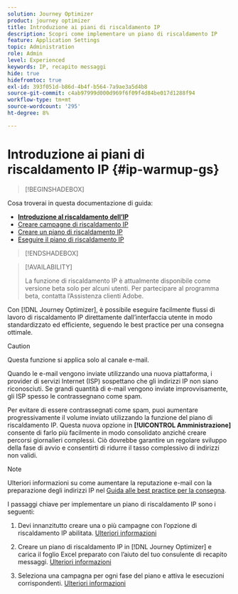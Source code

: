 ```yaml
---
solution: Journey Optimizer
product: journey optimizer
title: Introduzione ai piani di riscaldamento IP
description: Scopri come implementare un piano di riscaldamento IP
feature: Application Settings
topic: Administration
role: Admin
level: Experienced
keywords: IP, recapito messaggi
hide: true
hidefromtoc: true
exl-id: 393f051d-b86d-4b4f-b564-7a9ae3a5d4b8
source-git-commit: c4ab97999d000d969f6f09f4d84be017d1288f94
workflow-type: tm+mt
source-wordcount: '295'
ht-degree: 8%

---
```


# Introduzione ai piani di riscaldamento IP {#ip-warmup-gs}

<!--
>[!CONTEXTUALHELP]
>id="ajo_admin_ip_warmup_plan"
>title="Define your IP warmup plan"
>abstract="You can perform IP warmup workflows directly from the Journey Optimizer interface in a standardized and efficient way that follows the best practices for optimal deliverability."
-->

>[!BEGINSHADEBOX]

Cosa troverai in questa documentazione di guida:

* **[Introduzione al riscaldamento dell’IP](ip-warmup-gs.md)**
* [Creare campagne di riscaldamento IP](ip-warmup-campaign.md)
* [Creare un piano di riscaldamento IP](ip-warmup-plan.md)
* [Eseguire il piano di riscaldamento IP](ip-warmup-execution.md)

>[!ENDSHADEBOX]

>[!AVAILABILITY]
>
>La funzione di riscaldamento IP è attualmente disponibile come versione beta solo per alcuni utenti. Per partecipare al programma beta, contatta l’Assistenza clienti Adobe.

Con [!DNL Journey Optimizer], è possibile eseguire facilmente flussi di lavoro di riscaldamento IP direttamente dall’interfaccia utente in modo standardizzato ed efficiente, seguendo le best practice per una consegna ottimale.

>[!CAUTION]
>
>Questa funzione si applica solo al canale e-mail.

Quando le e-mail vengono inviate utilizzando una nuova piattaforma, i provider di servizi Internet (ISP) sospettano che gli indirizzi IP non siano riconosciuti. Se grandi quantità di e-mail vengono inviate improvvisamente, gli ISP spesso le contrassegnano come spam.

Per evitare di essere contrassegnati come spam, puoi aumentare progressivamente il volume inviato utilizzando la funzione del piano di riscaldamento IP. Questa nuova opzione in **[!UICONTROL Amministrazione]** consente di farlo più facilmente in modo consolidato anziché creare percorsi giornalieri complessi. Ciò dovrebbe garantire un regolare sviluppo della fase di avvio e consentirti di ridurre il tasso complessivo di indirizzi non validi.

>[!NOTE]
>
>Ulteriori informazioni su come aumentare la reputazione e-mail con la preparazione degli indirizzi IP nel [Guida alle best practice per la consegna](https://experienceleague.adobe.com/docs/deliverability-learn/deliverability-best-practice-guide/additional-resources/generic-resources/increase-reputation-with-ip-warming.html).

<!--
Benefits

* Standardization on Campaign which will be easy for practitioners too > why?

* No more pain of creating queries, audiences and testing those as system will create the audiences. 

* Ease of excluding domains and changing the plan with help of simple toggles to exclude OR by editing numbers inline or create new phases or reupload plan if drastic change. No more pain of editing audience definitions, journey conditions

* There is an expectation that with this, it will ease around 30% of effort and will be much better experience for consultant/partner/practitioner - right from planning to execution to reporting
-->

I passaggi chiave per implementare un piano di riscaldamento IP sono i seguenti:

1. Devi innanzitutto creare una o più campagne con l’opzione di riscaldamento IP abilitata. [Ulteriori informazioni](ip-warmup-campaign.md)

1. Creare un piano di riscaldamento IP in [!DNL Journey Optimizer] e carica il foglio Excel preparato con l’aiuto del tuo consulente di recapito messaggi. [Ulteriori informazioni](ip-warmup-plan.md)

1. Seleziona una campagna per ogni fase del piano e attiva le esecuzioni corrispondenti. [Ulteriori informazioni](ip-warmup-execution.md)
